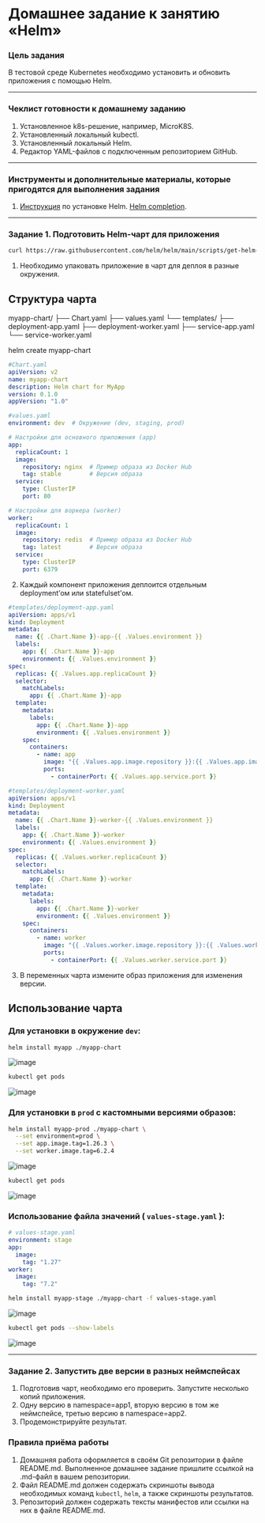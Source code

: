 # Домашнее задание к занятию «Helm»

### Цель задания

В тестовой среде Kubernetes необходимо установить и обновить приложения с помощью Helm.

------

### Чеклист готовности к домашнему заданию

1. Установленное k8s-решение, например, MicroK8S.
2. Установленный локальный kubectl.
3. Установленный локальный Helm.
4. Редактор YAML-файлов с подключенным репозиторием GitHub.

------

### Инструменты и дополнительные материалы, которые пригодятся для выполнения задания

1. [Инструкция](https://helm.sh/docs/intro/install/) по установке Helm. [Helm completion](https://helm.sh/docs/helm/helm_completion/).

------

### Задание 1. Подготовить Helm-чарт для приложения

```bash
curl https://raw.githubusercontent.com/helm/helm/main/scripts/get-helm-3 | bash
```

1. Необходимо упаковать приложение в чарт для деплоя в разные окружения. 

## Структура чарта

myapp-chart/
├── Chart.yaml
├── values.yaml
└── templates/
    ├── deployment-app.yaml
    ├── deployment-worker.yaml
    ├── service-app.yaml
    └── service-worker.yaml


helm create myapp-chart

```yaml
#Chart.yaml
apiVersion: v2
name: myapp-chart
description: Helm chart for MyApp
version: 0.1.0
appVersion: "1.0"
```


```yaml
#values.yaml
environment: dev  # Окружение (dev, staging, prod)

# Настройки для основного приложения (app)
app:
  replicaCount: 1
  image:
    repository: nginx  # Пример образа из Docker Hub
    tag: stable        # Версия образа
  service:
    type: ClusterIP
    port: 80

# Настройки для воркера (worker)
worker:
  replicaCount: 1
  image:
    repository: redis  # Пример образа из Docker Hub
    tag: latest        # Версия образа
  service:
    type: ClusterIP
    port: 6379
```

2. Каждый компонент приложения деплоится отдельным deployment’ом или statefulset’ом.

```yaml
#templates/deployment-app.yaml
apiVersion: apps/v1
kind: Deployment
metadata:
  name: {{ .Chart.Name }}-app-{{ .Values.environment }}
  labels:
    app: {{ .Chart.Name }}-app
    environment: {{ .Values.environment }}
spec:
  replicas: {{ .Values.app.replicaCount }}
  selector:
    matchLabels:
      app: {{ .Chart.Name }}-app
  template:
    metadata:
      labels:
        app: {{ .Chart.Name }}-app
        environment: {{ .Values.environment }}
    spec:
      containers:
        - name: app
          image: "{{ .Values.app.image.repository }}:{{ .Values.app.image.tag }}"
          ports:
            - containerPort: {{ .Values.app.service.port }}
```

```yaml
#templates/deployment-worker.yaml
apiVersion: apps/v1
kind: Deployment
metadata:
  name: {{ .Chart.Name }}-worker-{{ .Values.environment }}
  labels:
    app: {{ .Chart.Name }}-worker
    environment: {{ .Values.environment }}
spec:
  replicas: {{ .Values.worker.replicaCount }}
  selector:
    matchLabels:
      app: {{ .Chart.Name }}-worker
  template:
    metadata:
      labels:
        app: {{ .Chart.Name }}-worker
        environment: {{ .Values.environment }}
    spec:
      containers:
        - name: worker
          image: "{{ .Values.worker.image.repository }}:{{ .Values.worker.image.tag }}"
          ports:
            - containerPort: {{ .Values.worker.service.port }}
```

3. В переменных чарта измените образ приложения для изменения версии.

## Использование чарта

### Для установки в окружение `dev`:

```bash
helm install myapp ./myapp-chart
```
![image](https://github.com/user-attachments/assets/4ad03e0a-90f6-4639-868a-b7aa831a25e3)

```bash
kubectl get pods
```
![image](https://github.com/user-attachments/assets/92d929f1-b312-4255-91d2-f8ce3aac2107)

### Для установки в `prod` с кастомными версиями образов:

```bash 
helm install myapp-prod ./myapp-chart \
  --set environment=prod \
  --set app.image.tag=1.26.3 \
  --set worker.image.tag=6.2.4
```
![image](https://github.com/user-attachments/assets/c553dbdc-6a3a-45b2-80ec-ddb2400afd42)

```bash
kubectl get pods
```
![image](https://github.com/user-attachments/assets/23e0c124-9d1d-46ee-990d-e58580f0f3c6)

### Использование файла значений ( `values-stage.yaml` ):

```yaml
# values-stage.yaml
environment: stage
app:
  image:
    tag: "1.27"
worker:
  image:
    tag: "7.2"
```

```bash
helm install myapp-stage ./myapp-chart -f values-stage.yaml
```

![image](https://github.com/user-attachments/assets/38954b3f-faf1-4b02-a913-b7bd396d1a15)

```bash
kubectl get pods --show-labels
```
![image](https://github.com/user-attachments/assets/eff9510d-ddc5-4347-b6c8-17ceb132c0a3)


------
### Задание 2. Запустить две версии в разных неймспейсах

1. Подготовив чарт, необходимо его проверить. Запуститe несколько копий приложения.
2. Одну версию в namespace=app1, вторую версию в том же неймспейсе, третью версию в namespace=app2.
3. Продемонстрируйте результат.

### Правила приёма работы

1. Домашняя работа оформляется в своём Git репозитории в файле README.md. Выполненное домашнее задание пришлите ссылкой на .md-файл в вашем репозитории.
2. Файл README.md должен содержать скриншоты вывода необходимых команд `kubectl`, `helm`, а также скриншоты результатов.
3. Репозиторий должен содержать тексты манифестов или ссылки на них в файле README.md.

